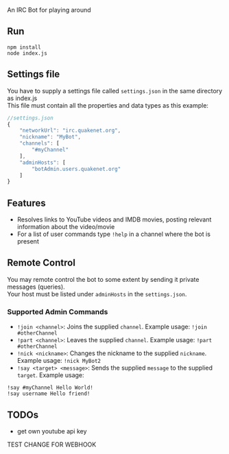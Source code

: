 An IRC Bot for playing around

## Run
```
npm install
node index.js
```
## Settings file
You have to supply a settings file called ```settings.json``` in the same directory as index.js  
This file must contain all the properties and data types as this example:
```javascript
//settings.json
{
    "networkUrl": "irc.quakenet.org",
    "nickname": "MyBot",
    "channels": [
        "#myChannel"
    ],
    "adminHosts": [
        "botAdmin.users.quakenet.org"
    ]
}
```
## Features
* Resolves links to YouTube videos and IMDB movies, posting relevant information about the video/movie
* For a list of user commands type ```!help``` in a channel where the bot is present

## Remote Control
You may remote control the bot to some extent by sending it private messages (queries).  
Your host must be listed under ```adminHosts``` in the ```settings.json```.
### Supported Admin Commands
* ```!join <channel>```: Joins the supplied ```channel```. Example usage: ```!join #otherChannel```
* ```!part <channel>```: Leaves the supplied ```channel```. Example usage: ```!part #otherChannel```
* ```!nick <nickname>```: Changes the nickname to the supplied ```nickname```. Example usage: ```!nick MyBot2```
* ```!say <target> <message>```: Sends the supplied ```message``` to the supplied ```target```. Example usage: 
```
!say #myChannel Hello World!
!say username Hello friend!
```

## TODOs
* get own youtube api key

TEST CHANGE FOR WEBHOOK
